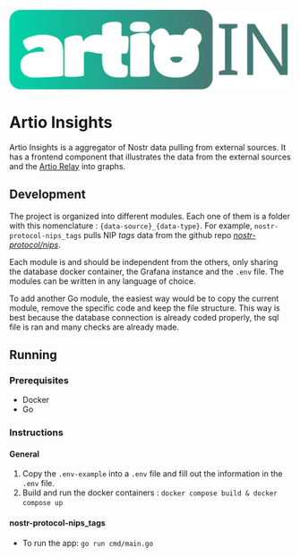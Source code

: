 <p align="center">
  <img src="identity/logo_insights.svg" />
</p>

# Artio Insights

Artio Insights is a aggregator of Nostr data pulling from external sources. It has a frontend component that illustrates the data from the external sources and the [Artio Relay](https://github.com/SEG-UNIBE/artio-relay) into graphs.

## Development 

The project is organized into different modules. Each one of them is a folder with this nomenclature : `{data-source}_{data-type}`. For example, `nostr-protocol-nips_tags` pulls NIP *tags* data from the github repo [*nostr-protocol/nips*](https://github.com/nostr-protocol/nips).

Each module is and should be independent from the others, only sharing the database docker container, the Grafana instance and the `.env` file. The modules can be written in any language of choice.

To add another Go module, the easiest way would be to copy the current module, remove the specific code and keep the file structure. This way is best because the database connection is already coded properly, the sql file is ran and many checks are already made.

## Running

### Prerequisites

- Docker
- Go 

### Instructions

#### General

1. Copy the `.env-example` into a `.env` file and fill out the information in the `.env` file.
2. Build and run the docker containers : `docker compose build & docker compose up`

#### nostr-protocol-nips_tags

- To run the app: `go run cmd/main.go`
